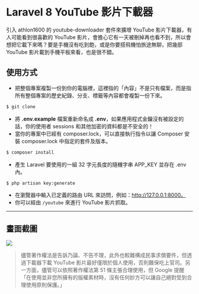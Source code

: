 # Laravel 8 YouTube 影片下載器

引入 athlon1600 的 youtube-downloader 套件來擴增 YouTube 影片下載器，有人可能看到很喜歡的 YouTube 影片，會擔心它有一天被刪掉再也看不到，所以會想把它載下來嗎？要是手機沒有吃到飽，或是你要搭飛機怕旅途無聊，把幾部 YouTube 影片載到手機平板來看，也是很不錯。

## 使用方式
- 把整個專案複製一份到你的電腦裡，這裡指的「內容」不是只有檔案，而是指所有整個專案的歷史紀錄、分支、標籤等內容都會複製一份下來。
```sh
$ git clone
```
- 將 __.env.example__ 檔案重新命名成 __.env__，如果應用程式金鑰沒有被設定的話，你的使用者 sessions 和其他加密的資料都是不安全的！
- 當你的專案中已經有 composer.lock，可以直接執行指令以讓 Composer 安裝 composer.lock 中指定的套件及版本。
```sh
$ composer install
```
- 產生 Laravel 要使用的一組 32 字元長度的隨機字串 APP_KEY 並存在 .env 內。
```sh
$ php artisan key:generate
```
- 在瀏覽器中輸入已定義的路由 URL 來訪問，例如：http://127.0.0.1:8000。
- 你可以經由 `/youtube` 來進行 YouTube 影片抓取。

----

## 畫面截圖
![](https://i.imgur.com/OjVxCYo.gif)
> 儘管著作權法是告訴乃論、不告不理，此外也較難構成民事求償要件，但透過下載器下載 YouTube 影片最好僅限於個人使用，否則難保吃上官司。另一方面，儘管可以依照著作權法第 51 條主張合理使用，但 Google 提醒「在使用並非您所擁有的版權素材時，沒有任何妙方可以讓自己絕對受到合理使用原則保護。」